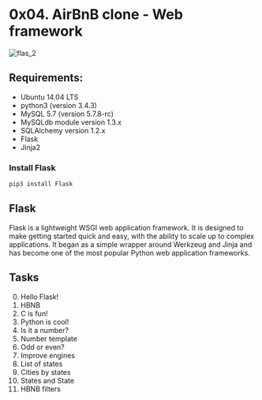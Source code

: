 # 0x04. AirBnB clone - Web framework

![flas_2](https://user-images.githubusercontent.com/60374349/92312016-7b33ca00-ef82-11ea-9aed-65c0d164e164.png)

## Requirements:
- Ubuntu 14.04 LTS
- python3 (version 3.4.3)
- MySQL 5.7 (version 5.7.8-rc)
- MySQLdb module version 1.3.x
- SQLAlchemy version 1.2.x
- Flask
- Jinja2

###  Install Flask
```bash
pip3 install Flask
```
## Flask
Flask is a lightweight WSGI web application framework. It is designed to make getting started quick and easy, with the ability to scale up to complex applications. It began as a simple wrapper around Werkzeug and Jinja and has become one of the most popular Python web application frameworks.

## Tasks

0. Hello Flask!
1. HBNB
2. C is fun! 
3. Python is cool! 
4. Is it a number? 
5. Number template 
6. Odd or even?
7. Improve engines
8. List of states
9. Cities by states
10. States and State
11. HBNB filters 
